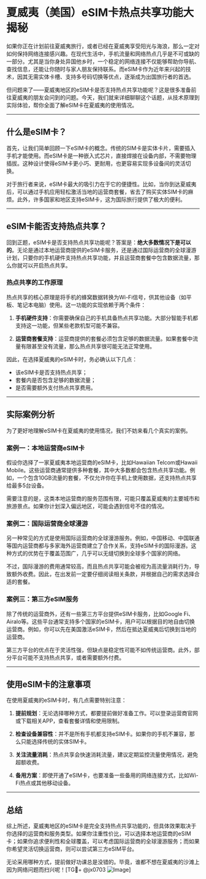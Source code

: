 # 夏威夷（美国）eSIM卡热点共享功能大揭秘

如果你正在计划前往夏威夷旅行，或者已经在夏威夷享受阳光与海浪，那么一定对如何保持网络连接感兴趣。在现代生活中，手机流量和网络热点几乎是不可或缺的一部分。尤其是当你身处异国他乡时，一个稳定的网络连接不仅能够帮助你导航、查找信息，还能让你随时与家人朋友保持联系。而eSIM卡作为近年来兴起的技术，因其无需实体卡槽、支持多号码切换等优点，逐渐成为出国旅行者的首选。

但问题来了——夏威夷地区的eSIM卡是否支持热点共享功能呢？这是很多准备前往夏威夷的朋友会问到的问题。今天，我们就来详细聊聊这个话题，从技术原理到实际体验，帮你全面了解eSIM卡在夏威夷的使用情况。

---

## 什么是eSIM卡？

首先，让我们简单回顾一下eSIM卡的概念。传统的SIM卡是实体卡片，需要插入手机才能使用。而eSIM卡是一种嵌入式芯片，直接焊接在设备内部，不需要物理插拔。这种设计使得eSIM卡更小巧、更耐用，也更容易实现多设备间的灵活切换。

对于旅行者来说，eSIM卡最大的吸引力在于它的便捷性。比如，当你到达夏威夷后，可以通过手机应用轻松激活当地的运营商套餐，省去了购买实体SIM卡的麻烦。此外，许多国家和地区支持eSIM卡，这为国际旅行提供了极大的便利。

---

## eSIM卡能否支持热点共享？

回到正题，eSIM卡是否支持热点共享功能呢？答案是：**绝大多数情况下是可以的**。无论是通过本地运营商提供的eSIM卡服务，还是通过国际运营商的全球漫游计划，只要你的手机硬件支持热点共享功能，并且运营商套餐中包含数据流量，那么你就可以开启热点共享。

### 热点共享的工作原理

热点共享的核心原理是将手机的蜂窝数据转换为Wi-Fi信号，供其他设备（如平板、笔记本电脑）使用。这一功能的实现依赖于两个条件：

1. **手机硬件支持**：你需要确保自己的手机具备热点共享功能。大部分智能手机都支持这一功能，但某些老款机型可能不兼容。
   
2. **运营商套餐支持**：运营商提供的套餐必须包含足够的数据流量。如果套餐中流量有限甚至没有流量，那么热点共享很可能无法正常使用。

因此，在选择夏威夷的eSIM卡时，务必确认以下几点：
- 该eSIM卡是否支持热点共享；
- 套餐内是否包含足够的数据流量；
- 是否需要额外支付热点共享费用。

---

## 实际案例分析

为了更好地理解eSIM卡在夏威夷的使用情况，我们不妨来看几个真实的案例。

### 案例一：本地运营商eSIM卡

假设你选择了一家夏威夷本地运营商的eSIM卡，比如Hawaiian Telcom或Hawaii Mobile。这些运营商通常提供多种套餐，其中大多数都会包含热点共享功能。例如，一个包含10GB流量的套餐，不仅允许你在手机上使用数据，还支持热点共享给最多5台设备。

需要注意的是，这类本地运营商的服务范围有限，可能只覆盖夏威夷的主要城市和旅游景点。如果你计划深入偏远地区，可能会遇到信号不佳的情况。

### 案例二：国际运营商全球漫游

另一种常见的方式是使用国际运营商的全球漫游服务。例如，中国移动、中国联通等国内运营商都与多家海外运营商建立了合作关系，支持eSIM卡的国际漫游。这种方式的优势在于覆盖范围广，几乎可以无缝切换到全球多个国家的网络。

不过，国际漫游的费用通常较高，而且热点共享可能会被视为高流量消耗行为，导致额外收费。因此，在出发前一定要仔细阅读相关条款，并根据自己的需求选择合适的套餐。

### 案例三：第三方eSIM服务

除了传统的运营商外，还有一些第三方平台提供eSIM卡服务，比如Google Fi、Airalo等。这些平台通常支持多个国家的eSIM卡，用户可以根据目的地自由切换运营商。例如，你可以先在美国激活eSIM卡，然后在抵达夏威夷后切换到当地的运营商。

第三方平台的优点在于灵活性强，但缺点是稳定性可能不如传统运营商。此外，部分平台可能不支持热点共享，或者需要额外付费。

---

## 使用eSIM卡的注意事项

在使用夏威夷的eSIM卡时，有几点需要特别注意：

1. **提前规划**：无论选择哪种方式，都要提前做好准备工作。可以登录运营商官网或下载相关APP，查看套餐详情和使用限制。

2. **检查设备兼容性**：并不是所有手机都支持eSIM卡。如果你的手机不兼容，那么只能选择传统的实体SIM卡。

3. **关注流量消耗**：热点共享会快速消耗流量，建议定期监控流量使用情况，避免超额收费。

4. **备用方案**：即使开通了eSIM卡，也要准备一些备用的网络连接方式，比如Wi-Fi热点或其他移动设备。

---

## 总结

综上所述，夏威夷地区的eSIM卡是完全支持热点共享功能的，但具体效果取决于你选择的运营商和服务类型。如果你注重性价比，可以选择本地运营商的eSIM卡；如果你追求便利性和全球覆盖，可以考虑国际运营商的全球漫游服务；而如果你希望灵活切换运营商，则可以尝试第三方eSIM平台。

无论采用哪种方式，提前做好功课总是没错的。毕竟，谁都不想在夏威夷的沙滩上因为网络问题而扫兴呢！[TG💪+ @jx0703 ![Image](https://github.com/user-attachments/assets/dbca1d08-cadb-493c-b0ec-ad6f7a83f270)]
